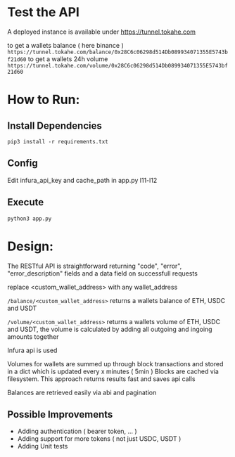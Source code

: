 # Test the API

A deployed instance is available under
https://tunnel.tokahe.com

to get a wallets balance ( here binance )
```https://tunnel.tokahe.com/balance/0x28C6c06298d514Db089934071355E5743bf21d60```
to get a wallets 24h volume
```https://tunnel.tokahe.com/volume/0x28C6c06298d514Db089934071355E5743bf21d60```

# How to Run: 

## Install Dependencies
```pip3 install -r requirements.txt```

## Config
Edit infura_api_key and cache_path in app.py l11-l12

## Execute
```python3 app.py```

# Design:
The RESTful API is straightforward returning "code", "error", "error_description" fields and a data field on successfull requests

replace <custom_wallet_address> with any wallet_address

```/balance/<custom_wallet_address>```
returns a wallets balance of ETH, USDC and USDT

```/volume/<custom_wallet_address>```
returns a wallets volume of ETH, USDC and USDT, 
the volume is calculated by adding all outgoing and ingoing amounts together

Infura api is used

Volumes for wallets are summed up through block transactions and stored in a dict which is updated every x minutes ( 5min )
Blocks are cached via filesystem.
This approach returns results fast and saves api calls

Balances are retrieved easily via abi and pagination
    
## Possible Improvements

- Adding authentication ( bearer token, ... )
- Adding support for more tokens ( not just USDC, USDT )
- Adding Unit tests
